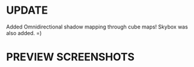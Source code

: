 # UPDATE
Added Omnidirectional shadow mapping through cube maps!
Skybox was also added. =)

# PREVIEW SCREENSHOTS

